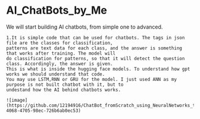 #        AI_ChatBots_by_Me
   We will start building  AI chatbots, from simple one to advanced.  

    1.It is simple code that can be used for chatbots. The tags in json file are the classes for classification, 
    patterns are text data for each class, and the answer is something that works after training. The model will 
    do classification for patterns, so that it will detect the question class. Accordingly, the answer is given. 
    This is what is inside the hugging face models. To understand how gpt works we should understand that code. 
    You may use LSTM,RNN or GRU for the model. I just used ANN as my purpose is not built chatbot with it, but to 
    undestand how the AI behind chatbots works.
    
    ![image](https://github.com/12194916/ChatBot_fromScratch_using_NeuralNetworks_to_Begin/assets/90163078/3d247bff-4068-4705-98ec-726b6ab0ec53)

